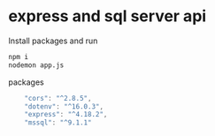 # express and sql server api

Install packages and run 
```bash
npm i
nodemon app.js
```

packages
```js
    "cors": "^2.8.5",
    "dotenv": "^16.0.3",
    "express": "^4.18.2",
    "mssql": "^9.1.1"
```



